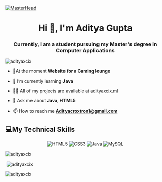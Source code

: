 [![MasterHead](https://holopin.me/adityaxcix)](https://holopin.io/@adityaxcix)
<h1 align="center">Hi 👋, I'm Aditya Gupta</h1>
<h3 align="center">Currently, I am a student pursuing my Master's degree in Computer Applications</h3>

<p align="left"> <img src="https://komarev.com/ghpvc/?username=adityaxcix&label=Profile%20views&color=0e75b6&style=flat" alt="adityaxcix" /> </p>

- 🔭At the moment **Website for a Gaming lounge**

- 🌱 I’m currently learning **Java**

- 👨‍💻 All of my projects are available at [adityaxcix.ml](adityaxcix.ml)

- 💬 Ask me about **Java, HTML5**

- 📫 How to reach me **Adityacroxtron1@gmail.com**


## 💻My Technical Skills

<p align="center">
    
 <img alt="HTML5" src="https://img.shields.io/badge/html5-%23E34F26.svg?&style=for-the-badge&logo=html5&logoColor=white" />
 <img alt="CSS3" src="https://img.shields.io/badge/css3-%231572B6.svg?&style=for-the-badge&logo=css3&logoColor=white" />
 <img alt="Java" src="https://img.shields.io/badge/java-%23ED8B00.svg?&style=for-the-badge&logo=java&logoColor=white" />
 <img alt="MySQL" src="https://img.shields.io/badge/MySQL-00000F?style=for-the-badge&logo=mysql&logoColor=white" />

<!--  <img alt="VS Code" src="https://img.shields.io/badge/Visual_Studio_Code-0078D4?style=for-the-badge&logo=visual%20studio%20code&logoColor=white" /> -->
 
 </p>
 <p><img align="center" src="https://github-readme-stats.vercel.app/api/top-langs?username=adityaxcix&show_icons=true&locale=en&layout=compact" alt="adityaxcix" /></p>
 

<p>&nbsp;<img align="center" src="https://github-readme-stats.vercel.app/api?username=adityaxcix&show_icons=true&locale=en&theme=react" alt="adityaxcix" /></p>

<p><img align="center" src="https://github-readme-streak-stats.herokuapp.com/?user=adityaxcix&theme=react" alt="adityaxcix" /></p>

